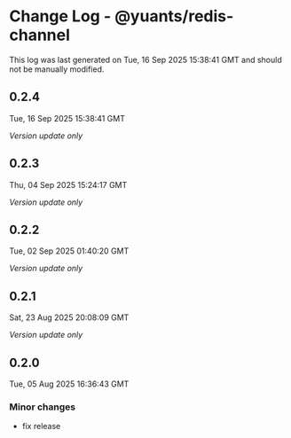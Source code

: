 # Change Log - @yuants/redis-channel

This log was last generated on Tue, 16 Sep 2025 15:38:41 GMT and should not be manually modified.

## 0.2.4
Tue, 16 Sep 2025 15:38:41 GMT

_Version update only_

## 0.2.3
Thu, 04 Sep 2025 15:24:17 GMT

_Version update only_

## 0.2.2
Tue, 02 Sep 2025 01:40:20 GMT

_Version update only_

## 0.2.1
Sat, 23 Aug 2025 20:08:09 GMT

_Version update only_

## 0.2.0
Tue, 05 Aug 2025 16:36:43 GMT

### Minor changes

- fix release

